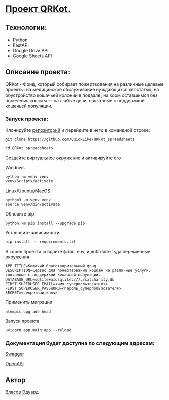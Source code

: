 # [Проект QRKot.](https://github.com/QuickLike/cat_charity_fund)

## Технологии:

- Python
- FastAPI
- Google Drive API
- Google Sheets API

## Описание проекта:

QRKot - Фонд, который собирает пожертвования на различные целевые проекты:
на медицинское обслуживание нуждающихся хвостатых,
на обустройство кошачьей колонии в подвале,
на корм оставшимся без попечения кошкам — на любые цели,
связанные с поддержкой кошачьей популяции.

### Запуск проекта:
Клонируйте [репозиторий](https://github.com/QuickLike/QRkot_spreadsheets) и перейдите в него в командной строке:
```
git clone https://github.com/QuickLike/QRkot_spreadsheets

cd QRkot_spreadsheets
```
Создайте виртуальное окружение и активируйте его

Windows
```
python -m venv venv
venv/Scripts/activate
```

Linux/Ubuntu/MacOS
```
python3 -m venv venv
source venv/bin/activate
```
Обновите pip:
```
python -m pip install --upgrade pip
```
Установите зависимости:
```
pip install -r requirements.txt
```
В корне проекта создайте файл .env, и добавьте туда переменные окружения
```
APP_TITLE=Кошачий благотворительный фонд.
DESCRIPTION=Сервис для пожертвования кошкам на различные услуги, связанные с поддержкой кошачьей популяции.
DATABASE_URL=sqlite+aiosqlite:///./catcharity.db
FIRST_SUPERUSER_EMAIL=<имя_суперпользователя>
FIRST_SUPERUSER_PASSWORD=<пароль_суперпользователя>
SECRET=<секретный_ключ>
```

Применить миграции
```
alembic upgrade head
```
Запуск проекта
```
uvicorn app.main:app --reload
```

### Документация будет доступна по следующим адресам:

[Swagger](https://127.0.0.1:8000/docs)

[OpenAPI](https://127.0.0.1:8000/redoc)


## Автор

[Власов Эдуард](https://github.com/QuickLike)
